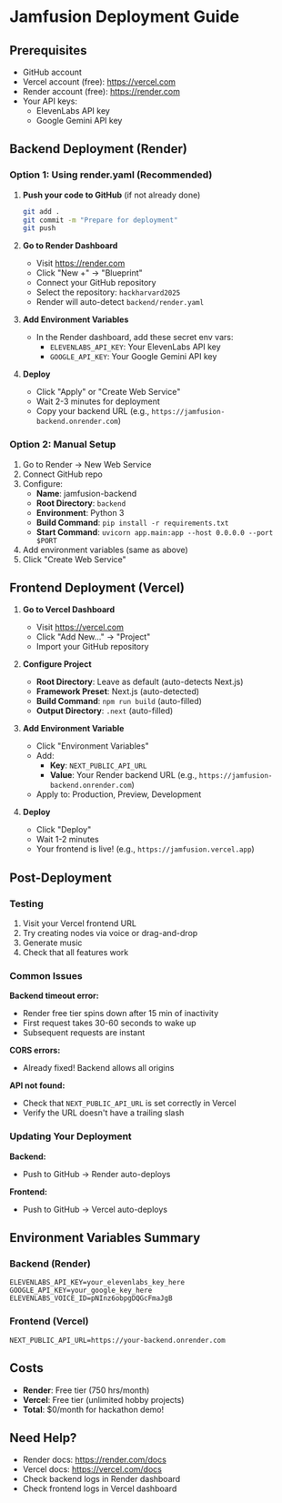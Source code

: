# Jamfusion Deployment Guide

## Prerequisites
- GitHub account
- Vercel account (free): https://vercel.com
- Render account (free): https://render.com
- Your API keys:
  - ElevenLabs API key
  - Google Gemini API key

## Backend Deployment (Render)

### Option 1: Using render.yaml (Recommended)

1. **Push your code to GitHub** (if not already done)
   ```bash
   git add .
   git commit -m "Prepare for deployment"
   git push
   ```

2. **Go to Render Dashboard**
   - Visit https://render.com
   - Click "New +" → "Blueprint"
   - Connect your GitHub repository
   - Select the repository: `hackharvard2025`
   - Render will auto-detect `backend/render.yaml`

3. **Add Environment Variables**
   - In the Render dashboard, add these secret env vars:
     - `ELEVENLABS_API_KEY`: Your ElevenLabs API key
     - `GOOGLE_API_KEY`: Your Google Gemini API key

4. **Deploy**
   - Click "Apply" or "Create Web Service"
   - Wait 2-3 minutes for deployment
   - Copy your backend URL (e.g., `https://jamfusion-backend.onrender.com`)

### Option 2: Manual Setup

1. Go to Render → New Web Service
2. Connect GitHub repo
3. Configure:
   - **Name**: jamfusion-backend
   - **Root Directory**: `backend`
   - **Environment**: Python 3
   - **Build Command**: `pip install -r requirements.txt`
   - **Start Command**: `uvicorn app.main:app --host 0.0.0.0 --port $PORT`
4. Add environment variables (same as above)
5. Click "Create Web Service"

## Frontend Deployment (Vercel)

1. **Go to Vercel Dashboard**
   - Visit https://vercel.com
   - Click "Add New..." → "Project"
   - Import your GitHub repository

2. **Configure Project**
   - **Root Directory**: Leave as default (auto-detects Next.js)
   - **Framework Preset**: Next.js (auto-detected)
   - **Build Command**: `npm run build` (auto-filled)
   - **Output Directory**: `.next` (auto-filled)

3. **Add Environment Variable**
   - Click "Environment Variables"
   - Add:
     - **Key**: `NEXT_PUBLIC_API_URL`
     - **Value**: Your Render backend URL (e.g., `https://jamfusion-backend.onrender.com`)
   - Apply to: Production, Preview, Development

4. **Deploy**
   - Click "Deploy"
   - Wait 1-2 minutes
   - Your frontend is live! (e.g., `https://jamfusion.vercel.app`)

## Post-Deployment

### Testing
1. Visit your Vercel frontend URL
2. Try creating nodes via voice or drag-and-drop
3. Generate music
4. Check that all features work

### Common Issues

**Backend timeout error:**
- Render free tier spins down after 15 min of inactivity
- First request takes 30-60 seconds to wake up
- Subsequent requests are instant

**CORS errors:**
- Already fixed! Backend allows all origins

**API not found:**
- Check that `NEXT_PUBLIC_API_URL` is set correctly in Vercel
- Verify the URL doesn't have a trailing slash

### Updating Your Deployment

**Backend:**
- Push to GitHub → Render auto-deploys

**Frontend:**
- Push to GitHub → Vercel auto-deploys

## Environment Variables Summary

### Backend (Render)
```
ELEVENLABS_API_KEY=your_elevenlabs_key_here
GOOGLE_API_KEY=your_google_key_here
ELEVENLABS_VOICE_ID=pNInz6obpgDQGcFmaJgB
```

### Frontend (Vercel)
```
NEXT_PUBLIC_API_URL=https://your-backend.onrender.com
```

## Costs
- **Render**: Free tier (750 hrs/month)
- **Vercel**: Free tier (unlimited hobby projects)
- **Total**: $0/month for hackathon demo!

## Need Help?
- Render docs: https://render.com/docs
- Vercel docs: https://vercel.com/docs
- Check backend logs in Render dashboard
- Check frontend logs in Vercel dashboard
